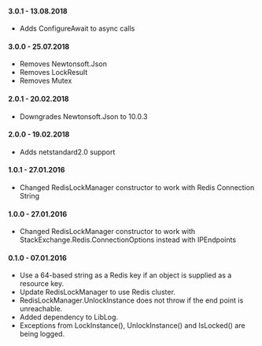 #### 3.0.1 - 13.08.2018
* Adds ConfigureAwait to async calls

#### 3.0.0 - 25.07.2018
* Removes Newtonsoft.Json
* Removes LockResult
* Removes Mutex

#### 2.0.1 - 20.02.2018
* Downgrades Newtonsoft.Json to 10.0.3

#### 2.0.0 - 19.02.2018
* Adds netstandard2.0 support

#### 1.0.1 - 27.01.2016
* Changed RedisLockManager constructor to work with Redis Connection String


#### 1.0.0 - 27.01.2016
* Changed RedisLockManager constructor to work with StackExchange.Redis.ConnectionOptions instead with IPEndpoints 

#### 0.1.0 - 07.01.2016
* Use a 64-based string as a Redis key if an object is supplied as a resource key.
* Update RedisLockManager to use Redis cluster.
* RedisLockManager.UnlockInstance does not throw if the end point is unreachable.
* Added dependency to LibLog.
* Exceptions from LockInstance(), UnlockInstance() and IsLocked() are being logged.
